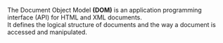 The Document Object Model <b>(DOM)</b> is an application programming interface (API) for HTML and XML documents. <br> 
It defines the logical structure of documents and the way a document is accessed and manipulated.
